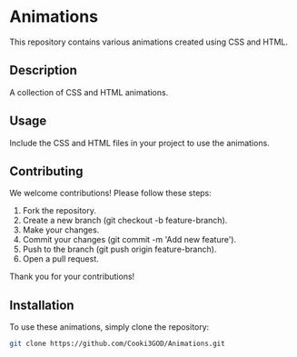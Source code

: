 # Animations

This repository contains various animations created using CSS and HTML.

## Description
A collection of CSS and HTML animations.

## Usage
Include the CSS and HTML files in your project to use the animations.

## Contributing

We welcome contributions! Please follow these steps:

1. Fork the repository.
2. Create a new branch (git checkout -b feature-branch).
3. Make your changes.
4. Commit your changes (git commit -m 'Add new feature').
5. Push to the branch (git push origin feature-branch).
6. Open a pull request.


Thank you for your contributions!

## Installation
To use these animations, simply clone the repository:

```bash
git clone https://github.com/Cooki3GOD/Animations.git
